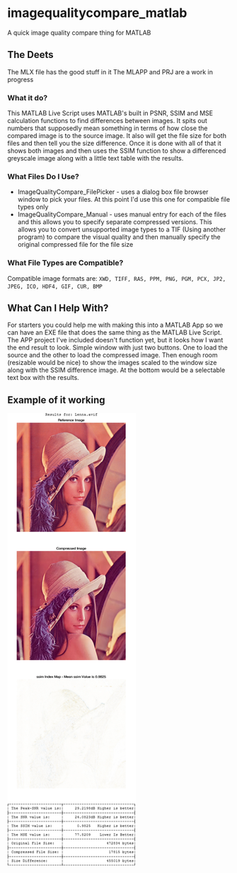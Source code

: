 # imagequalitycompare_matlab

A quick image quality compare thing for MATLAB

## The Deets

The MLX file has the good stuff in it
The MLAPP and PRJ are a work in progress

### What it do?

This MATLAB Live Script uses MATLAB's built in PSNR, SSIM and MSE calculation functions to find differences between images. It spits out numbers that supposedly mean something in terms of how close the compared image is to the source image. It also will get the file size for both files and then tell you the size difference. Once it is done with all of that it shows both images and then uses the SSIM function to show a differenced greyscale image along with a little text table with the results.

### What Files Do I Use?

* ImageQualityCompare_FilePicker - uses a dialog box file browser window to pick your files. At this point I'd use this one for compatible file types only
* ImageQualityCompare_Manual - uses manual entry for each of the files and this allows you to specify separate compressed versions. This allows you to convert unsupported image types to a TIF (Using another program) to compare the visual quality and then manually specify the original compressed file for the file size

### What File Types are Compatible?

Compatible image formats are: ```XWD, TIFF, RAS, PPM, PNG, PGM, PCX, JP2, JPEG, ICO, HDF4, GIF, CUR, BMP```

## What Can I Help With?

For starters you could help me with making this into a MATLAB App so we can have an EXE file that does the same thing as the MATLAB Live Script. The APP project I've included doesn't function yet, but it looks how I want the end result to look. Simple window with just two buttons. One to load the source and the other to load the compressed image. Then enough room (resizable would be nice) to show the images scaled to the window size along with the SSIM difference image. At the bottom would be a selectable text box with the results.

## Example of it working

![](https://raw.githubusercontent.com/navjack/imagequalitycompare_matlab/master/Preview.jpg)
